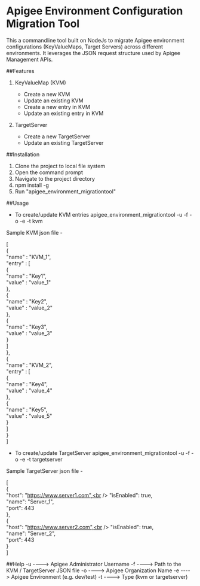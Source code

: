# Apigee Environment Configuration Migration Tool
This a commandline tool built on NodeJs to migrate Apigee environment configurations (KeyValueMaps, Target Servers) across different environments. It leverages the JSON request structure used by Apigee Management APIs. 

##Features
1. KeyValueMap (KVM)
	- Create a new KVM
	- Update an existing KVM
	- Create a new entry in KVM
	- Update an existing entry in KVM

2. TargetServer
	- Create a new TargetServer
	- Update an existing TargetServer

##Installation

1. Clone the project to local file system
2. Open the command prompt
3. Navigate to the project directory
4. npm install -g
5. Run "apigee_environment_migrationtool"

##Usage

- To create/update KVM entries
	apigee_environment_migrationtool -u <username> -f <filePath> -o <org> -e <env> -t kvm

Sample KVM json file - 

[<br />
	{  <br /> 
	 "name" : "KVM_1",<br />
	 "entry" : [ <br />
	  {<br />
	   "name" : "Key1",<br />
	   "value" : "value_1"<br />
	  },<br />
	  {<br />
	   "name" : "Key2",<br />
	   "value" : "value_2"<br />
	  },<br />
	  {<br />
	   "name" : "Key3",<br />
	   "value" : "value_3"<br />
	  }  <br />
	 ]<br />
	},<br />
	{   <br />
	 "name" : "KVM_2",<br />
	 "entry" : [ <br />
	  {<br />
	   "name" : "Key4",<br />
	   "value" : "value_4"<br />
	  },<br />
	  {<br />
	   "name" : "Key5",<br />
	   "value" : "value_5"<br />
	  } <br />
	 ]<br />
	}<br />
]<br />

- To create/update TargetServer 
	apigee_environment_migrationtool -u <username> -f <filePath> -o <org> -e <env> -t targetserver

Sample TargetServer json file -

[<br />
	{<br />
  		"host": "https://www.server1.com",<br />
  		"isEnabled": true,<br />
  		"name": "Server_1",<br />
  		"port": 443<br />
	},<br />
	{<br />
  		"host": "https://www.server2.com",<br />
  		"isEnabled": true,<br />
  		"name": "Server_2",<br />
  		"port": 443<br />
	}<br />
]<br />

##Help
-u ----> Apigee Administrator Username
-f ----> Path to the KVM / TargetServer JSON file
-o ----> Apigee Organization Name
-e ----> Apigee Environment (e.g. dev/test)
-t ----> Type (kvm or targetserver)